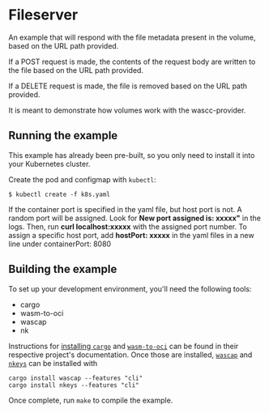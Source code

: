 # Fileserver

An example that will respond with the file metadata present in the volume,
based on the URL path provided.

If a POST request is made, the contents of the request body are written to the
file based on the URL path provided.

If a DELETE request is made, the file is removed based on the URL path provided.

It is meant to demonstrate how volumes work with the wascc-provider.

## Running the example

This example has already been pre-built, so you only need to install it into
your Kubernetes cluster.

Create the pod and configmap with `kubectl`:

```shell
$ kubectl create -f k8s.yaml
```

If the container port is specified in the yaml file, but host port is not. A
random port will be assigned. Look for **New port assigned is: xxxxx"** in the
logs. Then, run **curl localhost:xxxxx** with the assigned port number. To
assign a specific host port, add **hostPort: xxxxx** in the yaml files in a new
line under containerPort: 8080

## Building the example

To set up your development environment, you'll need the following tools:

- cargo
- wasm-to-oci
- wascap
- nk

Instructions for [installing
`cargo`](https://doc.rust-lang.org/cargo/getting-started/installation.html) and
[`wasm-to-oci`](https://github.com/engineerd/wasm-to-oci) can be found in their
respective project's documentation. Once those are installed,
[`wascap`](https://crates.io/crates/wascap) and
[`nkeys`](https://crates.io/crates/nkeys) can be installed with

```shell
cargo install wascap --features "cli"
cargo install nkeys --features "cli"
```

Once complete, run `make` to compile the example.
